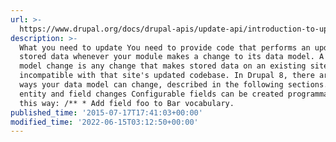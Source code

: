 ```yaml
---
url: >-
  https://www.drupal.org/docs/drupal-apis/update-api/introduction-to-update-api-for-drupal-8
description: >-
  What you need to update You need to provide code that performs an update to
  stored data whenever your module makes a change to its data model. A data
  model change is any change that makes stored data on an existing site
  incompatible with that site's updated codebase. In Drupal 8, there are several
  ways your data model can change, described in the following sections. Content
  entity and field changes Configurable fields can be created programmatically
  this way: /** * Add field foo to Bar vocabulary.
published_time: '2015-07-17T17:41:03+00:00'
modified_time: '2022-06-15T03:12:50+00:00'
---
```

